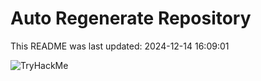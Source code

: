 # Auto Regenerate Repository

This README was last updated: 2024-12-14 16:09:01

 ![TryHackMe](https://tryhackme.com/badge/533634)